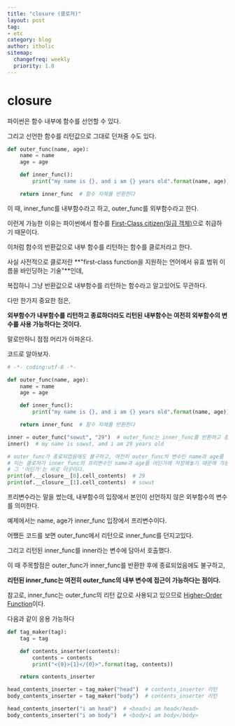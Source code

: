 ```yaml
---
title: "closure (클로저)"
layout: post
tag:
- etc
category: blog
author: itholic
sitemap:
  changefreq: weekly
  priority: 1.0
---
```


# closure

파이썬은 함수 내부에 함수를 선언할 수 있다.

그리고 선언한 함수를 리턴값으로 그대로 던져줄 수도 있다.

```python
def outer_func(name, age):
    name = name
    age = age

    def inner_func():
        print("my name is {}, and i am {} years old".format(name, age))

    return inner_func  # 함수 자체를 반환한다
```

이 때, inner_func를 내부함수라고 하고, outer_func를 외부함수라고 한다.

이런게 가능한 이유는 파이썬에서 함수를 <a href="https://itholic.github.io/first-class-citizen/" target="_blank">First-Class citizen(일급 객체)</a>으로 취급하기 때문이다.

이처럼 함수의 반환값으로 내부 함수를 리턴하는 함수를 클로저라고 한다.

사실 사전적으로 클로저란 **"first-class function을 지원하는 언어에서 유효 범위 이름을 바인딩하는 기술"**인데, 

복잡하니 그냥 반환값으로 내부함수를 리턴하는 함수라고 알고있어도 무관하다.

다만 한가지 중요한 점은, 

**외부함수가 내부함수를 리턴하고 종료하더라도 리턴된 내부함수는 여전히 외부함수의 변수를 사용 가능하다는 것이다.**

말로만하니 점점 머리가 아파온다.

코드로 알아보자.

```python
# -*- coding:utf-8 -*-

def outer_func(name, age):
    name = name
    age = age

    def inner_func():
        print("my name is {}, and i am {} years old".format(name, age))

    return inner_func  # 함수 자체를 반환한다

inner = outer_func("sowut", "29")  # outer_func는 inner_func를 반환하고 종료됨
inner()  # my name is sowut, amd i am 29 years old

# outer_func가 종료되었음에도 불구하고, 여전히 outer_func의 변수인 name과 age를 참조한다
# 이는 클로저가 inner_func의 프리변수인 name과 age를 어딘가에 저장해놓기 때문에 가능하다
# 그 '어딘가'는 바로 이곳이다.
print(of.__closure__[0].cell_contents)  # 29
print(of.__closure__[1].cell_contents)  # sowut
```
프리변수라는 말을 썼는데, 내부함수의 입장에서 본인이 선언하지 않은 외부함수의 변수를 의미한다.

예제에서는 name, age가 inner_func 입장에서 프리변수이다.

어쨌든 코드를 보면 outer_func에서 리턴으로 inner_func를 던지고있다.

그리고 리턴된 inner_func를 inner라는 변수에 담아서 호출했다.

이 때 주목할점은 outer_func가 inner_func를 반환한 후에 종료되었음에도 불구하고,

**리턴된 inner_func는 여전히 outer_func의 내부 변수에 접근이 가능하다는 점이다.**

참고로, inner_func는 outer_func의 리턴 값으로 사용되고 있으므로 <a href="https://itholic.github.io/higer-order-function/" target="_blank">Higher-Order Function</a>이다.

다음과 같이 응용 가능하다
```python
def tag_maker(tag):
    tag = tag

    def contents_inserter(contents):
        contents = contents
        print("<{0}>{1}</{0}>".format(tag, contents))

    return contents_inserter

head_contents_inserter = tag_maker("head")  # contents_inserter 리턴
body_contents_inserter = tag_maker("body")  # contents_inserter 리턴

head_contents_inserter("i am head")  # <head>i am head</head>
body_contents_inserter("i am body")  # <body>i am body</body>
```



